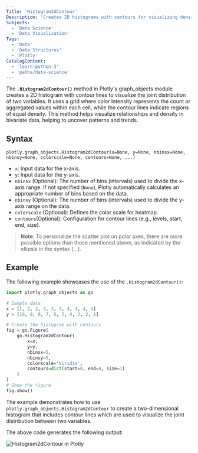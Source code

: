 ```yaml
---
Title: 'Histogram2dContour'
Description: 'Creates 2D histograms with contours for visualizing density distributions in data.'
Subjects:
  - 'Data Science'
  - 'Data Visualization'
Tags:
  - 'Data'
  - 'Data Structures'
  - 'Plotly'
CatalogContent:
  - 'learn-python-3'
  - 'paths/data-science'
---
```


The **`.Histogram2dContour()`** method in Plotly's graph_objects module creates a 2D histogram with contour lines to visualize the joint distribution of two variables. It uses a grid where color intensity represents the count or aggregated values within each cell, while the contour lines indicate regions of equal density. This method helps visualize relationships and density in bivariate data, helping to uncover patterns and trends.

## Syntax

```pseudo
plotly.graph_objects.Histogram2dContour(x=None, y=None, nbinsx=None, nbinsy=None, colorscale=None, contours=None, ...)
```
- `x`: Input data for the x-axis.
- `y`: Input data for the y-axis.
- `nbinsx` (Optional): The number of bins (intervals) used to divide the x-axis range. If not specified (`None`), Plotly automatically calculates an appropriate number of bins based on the data.
- `nbinsy` (Optional): The number of bins (intervals) used to divide the y-axis range on the data.
- `colorscale` (Optional): Defines the color scale for heatmap.
- `contours`(Optional): Configuration for contour lines (e.g., levels, start, end, size).

> **Note**: To personalize the scatter plot on polar axes, there are more possible options than those mentioned above, as indicated by the ellipsis in the syntax (...).

## Example

The following example showcases the use of the `.Histogram2dContour()`:

```py
import plotly.graph_objects as go

# Sample data
x = [1, 2, 2, 3, 3, 3, 4, 4, 4, 4]
y = [10, 9, 8, 7, 6, 5, 4, 3, 2, 1]

# Create the histogram with contours
fig = go.Figure(
    go.Histogram2dContour(
        x=x,
        y=y,
        nbinsx=5,
        nbinsy=5,
        colorscale='Viridis',
        contours=dict(start=0, end=4, size=1)
    )
)
# Show the figure
fig.show()
```

The example demonstrates how to use `plotly.graph_objects.Histogram2dContour` to create a two-dimensional histogram that includes contour lines which are used to visualize the joint distribution between two variables.

The above code generates the following output:

![Histogram2dContour in Plotly](https://raw.githubusercontent.com/Codecademy/docs/main/media/.histogram2dcontour-example.png)

